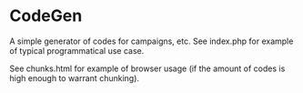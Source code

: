 CodeGen
=======
A simple generator of codes for campaigns, etc.
See index.php for example of typical programmatical use case.

See chunks.html for example of browser usage (if the amount of codes is high enough to warrant chunking).
